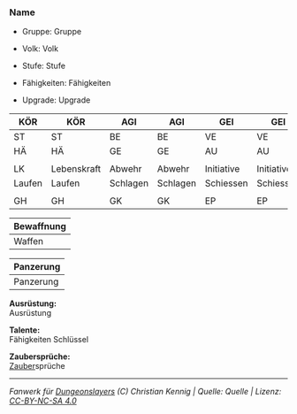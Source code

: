 ### Name  
- Gruppe: Gruppe  
- Volk: Volk  
- Stufe: Stufe  
- Fähigkeiten: Fähigkeiten  

- Upgrade: Upgrade  

| KÖR | KÖR | AGI | AGI | GEI | GEI |
| --- | --- | --- | --- | --- | --- |
| ST | ST | BE | BE | VE | VE |
| HÄ | HÄ | GE | GE | AU | AU |
|  |  |  |  |  |  |
| LK | Lebenskraft | Abwehr | Abwehr | Initiative | Initiative |
| Laufen | Laufen | Schlagen | Schlagen | Schiessen | Schiessen |
|  |  |  |  |  |  |
| GH | GH | GK | GK | EP | EP |


| Bewaffnung |
| --- |
| Waffen |


| Panzerung |
| --- |
| Panzerung |


**Ausrüstung:**  
Ausrüstung

**Talente:**  
Fähigkeiten Schlüssel


**Zaubersprüche:**  
[Zauber](/fanwerk/zauber/zauber.md)sprüche




___
*Fanwerk für [Dungeonslayers](https://www.dungeonslayers.net/) (C) Christian Kennig | Quelle: Quelle | Lizenz: [CC-BY-NC-SA 4.0](https://creativecommons.org/licenses/by-nc-sa/4.0/deed.de)*